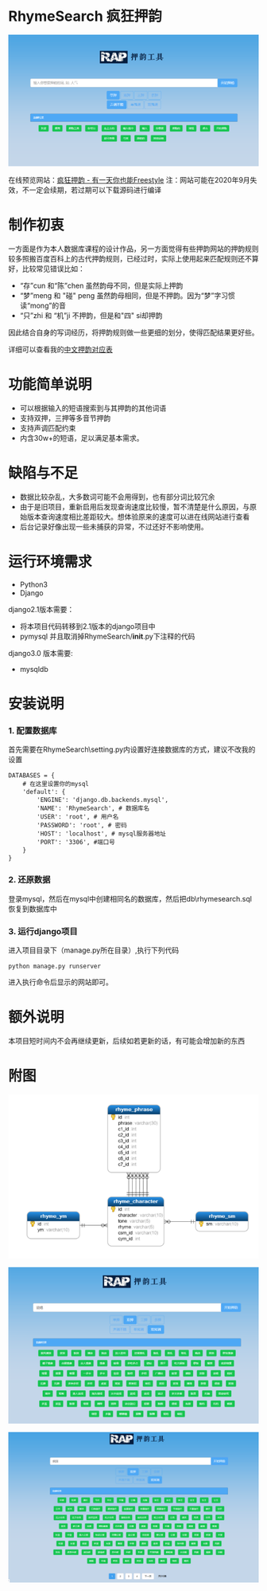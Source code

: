 # RhymeSearch 疯狂押韵
![RhymeSearch](https://github.com/Jezemy/ChineseRhymePhraseSearch/blob/master/pic/rhymeSearch.png?raw=true)

在线预览网站：[疯狂押韵 - 有一天你也能Freestyle]("http://www.jezemy.cn/rhyme/")
注：网站可能在2020年9月失效，不一定会续期，若过期可以下载源码进行编译


# 制作初衷
一方面是作为本人数据库课程的设计作品，另一方面觉得有些押韵网站的押韵规则较多照搬百度百科上的古代押韵规则，已经过时，实际上使用起来匹配规则还不算好，比较常见错误比如：
- “存”cun 和“陈”chen 虽然韵母不同，但是实际上押韵
- “梦”meng 和 "碰" peng 虽然韵母相同，但是不押韵。因为“梦”字习惯读“mong”的音
-  “只”zhi 和 “机”ji 不押韵，但是和"四" si却押韵

因此结合自身的写词经历，将押韵规则做一些更细的划分，使得匹配结果更好些。

详细可以查看我的[中文押韵对应表](https://github.com/Jezemy/ChineseRhymeRules")

# 功能简单说明
-  可以根据输入的短语搜索到与其押韵的其他词语
-  支持双押，三押等多音节押韵
-  支持声调匹配约束
-  内含30w+的短语，足以满足基本需求。

# 缺陷与不足
- 数据比较杂乱，大多数词可能不会用得到，也有部分词比较冗余
- 由于是旧项目，重新启用后发现查询速度比较慢，暂不清楚是什么原因，与原始版本查询速度相比差距较大。想体验原来的速度可以进在线网站进行查看
- 后台记录好像出现一些未捕获的异常，不过还好不影响使用。

# 运行环境需求
- Python3
- Django

django2.1版本需要：
- 将本项目代码转移到2.1版本的django项目中
- pymysql 并且取消掉RhymeSearch/__init__.py下注释的代码

django3.0 版本需要:
- mysqldb

# 安装说明
### 1. 配置数据库
首先需要在RhymeSearch\setting.py内设置好连接数据库的方式，建议不改我的设置
```
DATABASES = {
    # 在这里设置你的mysql
    'default': {
        'ENGINE': 'django.db.backends.mysql',
        'NAME': 'RhymeSearch', # 数据库名
        'USER': 'root', # 用户名
        'PASSWORD': 'root', # 密码
        'HOST': 'localhost', # mysql服务器地址
        'PORT': '3306', #端口号
    }
}
```
### 2. 还原数据
登录mysql，然后在mysql中创建相同名的数据库，然后把db\rhymesearch.sql恢复到数据库中

### 3. 运行django项目
进入项目目录下（manage.py所在目录）,执行下列代码
```
python manage.py runserver
```
进入执行命令后显示的网站即可。

# 额外说明
本项目短时间内不会再继续更新，后续如若更新的话，有可能会增加新的东西

# 附图
![数据库表图](https://github.com/Jezemy/ChineseRhymePhraseSearch/blob/master/pic/tables.png?raw=true)

![预览图1](https://github.com/Jezemy/ChineseRhymePhraseSearch/blob/master/pic/display1.png?raw=true)

![预览图2](https://github.com/Jezemy/ChineseRhymePhraseSearch/blob/master/pic/display2.png?raw=true)
